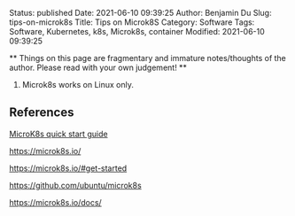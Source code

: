 Status: published
Date: 2021-06-10 09:39:25
Author: Benjamin Du
Slug: tips-on-microk8s
Title: Tips on Microk8S
Category: Software 
Tags: Software, Kubernetes, k8s, Microk8s, container
Modified: 2021-06-10 09:39:25

**
Things on this page are fragmentary and immature notes/thoughts of the author.
Please read with your own judgement!
**
1. Microk8s works on Linux only.

## References

[MicroK8s quick start guide](https://microk8s.io/docs/)

https://microk8s.io/

https://microk8s.io/#get-started


https://github.com/ubuntu/microk8s

https://microk8s.io/docs/

